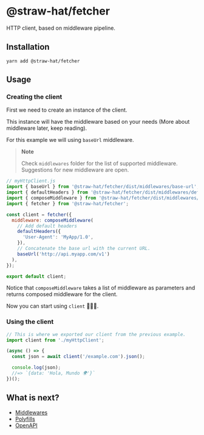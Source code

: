 # @straw-hat/fetcher

HTTP client, based on middleware pipeline.

## Installation

```shell
yarn add @straw-hat/fetcher
```

## Usage

### Creating the client

First we need to create an instance of the client.

This instance will have the middleware based on your needs (More about
middleware later, keep reading).

For this example we will using `baseUrl` middleware.

> **Note**
>
> Check `middlewares` folder for the list of supported middleware. Suggestions
> for new middleware are open.

```javascript
// myHttpClient.js
import { baseUrl } from '@straw-hat/fetcher/dist/middlewares/base-url';
import { defaultHeaders } from '@straw-hat/fetcher/dist/middlewares/default-headers';
import { composeMiddleware } from '@straw-hat/fetcher/dist/middlewares/middleware';
import { fetcher } from '@straw-hat/fetcher';

const client = fetcher({
  middleware: composeMiddleware(
    // Add default headers
    defaultHeaders({
      'User-Agent': 'MyApp/1.0',
    }),
    // Concatenate the base url with the current URL.
    baseUrl('http://api.myapp.com/v1')
  ),
});

export default client;
```

Notice that `composeMiddleware` takes a list of middleware as parameters and
returns composed middleware for the client.

Now you can start using `client` 🎸🎉🎊.

### Using the client

```javascript
// This is where we exported our client from the previous example.
import client from './myHttpClient';

(async () => {
  const json = await client('/example.com').json();

  console.log(json);
  //=> `{data: 'Hola, Mundo 🌍'}`
})();
```

## What is next?

- [Middlewares](./docs/middlewares.md)
- [Polyfills](./docs/Polyfills.md)
- [OpenAPI](./docs/openapi.md)

